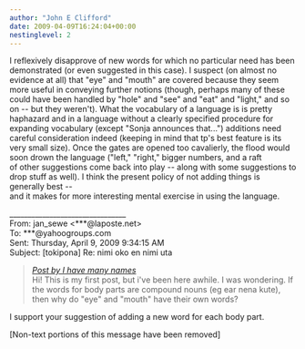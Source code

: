 ```yaml
---
author: "John E Clifford"
date: 2009-04-09T16:24:04+00:00
nestinglevel: 2
---
```

I reflexively disapprove of new words for which no particular need has been demonstrated (or even suggested in this case). I suspect (on almost no evidence at all) that "eye" and "mouth" are covered because they seem more useful in conveying further notions (though, perhaps many of these could have been handled by "hole" and "see" and "eat" and "light," and so on -- but they weren't). What the vocabulary of a language is is pretty haphazard and in a language without a clearly specified procedure for expanding vocabulary (except "Sonja announces that...") additions need careful consideration indeed (keeping in mind that tp's best feature is its very small size). Once the gates are opened too cavalierly, the flood would soon drown the language ("left," "right," bigger numbers, and a raft  
of other suggestions come back into play -- along with some suggestions to drop stuff as well). I think the present policy of not adding things is generally best --  
and it makes for more interesting mental exercise in using the language.  
  
  
  
  
\_\_\_\_\_\_\_\_\_\_\_\_\_\_\_\_\_\_\_\_\_\_\_\_\_\_\_\_\_\_\_\_  
From: jan\_sewe <\*\*\*@laposte.net>  
To: \*\*\*@yahoogroups.com  
Sent: Thursday, April 9, 2009 9:34:15 AM  
Subject: \[tokipona\] Re: nimi oko en nimi uta  

> [_Post by I have many names_](/P8r8m1QG/nimi-oko-en-nimi-uta#post1)  
> Hi! This is my first post, but i've been here awhile. I was wondering. If the words for body parts are compound nouns (eg ear nena kute), then why do "eye" and "mouth" have their own words?  
> 

I support your suggestion of adding a new word for each body part.  
  
  
  
  
  
  
  
\[Non-text portions of this message have been removed\]